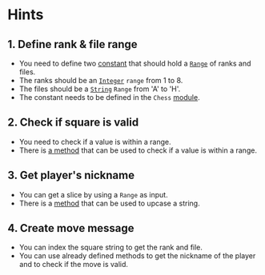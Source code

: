 # Hints

## 1. Define rank & file range

- You need to define two [constant][constants] that should hold a [`Range`][range] of ranks and files.
- The ranks should be an [`Integer`][integers] `range` from 1 to 8.
- The files should be a [`String`][string] `Range` from 'A' to 'H'.
- The constant needs to be defined in the `Chess` [module][module].

## 2. Check if square is valid

- You need to check if a value is within a range.
- There is [a method][include] that can be used to check if a value is within a range.

## 3. Get player's nickname

- You can get a slice by using a `Range` as input.
- There is a [method][upcase] that can be used to upcase a string.

## 4. Create move message

- You can index the square string to get the rank and file.
- You can use already defined methods to get the nickname of the player and to check if the move is valid.

[constants]: https://www.rubyguides.com/2017/07/ruby-constants/
[integers]: https://rubyapi.org/o/integer
[string]: https://rubyapi.org/o/string
[module]: https://rubyapi.org/o/module
[include]: https://rubyapi.org/o/range#method-i-include-3F
[range]: https://rubyapi.org/o/range
[upcase]: https://rubyapi.org/o/string#method-i-upcase
